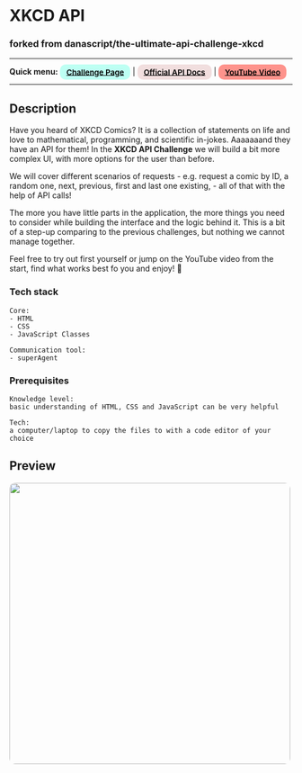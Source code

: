 # XKCD API
### forked from danascript/the-ultimate-api-challenge-xkcd
---

<div>
<b>Quick menu:</b>
<a href="https://theultimateapichallenge.com/xkcd-api" target="_blank" rel="noopener noreferrer"
    style="padding:0.35rem 0.7rem;
    color: black;
    background: #BDFFF3;
    border-radius:10px;
    font-size:0.85rem;
    font-weight:600;">Challenge Page</a> |
<a href="https://xkcd.com/json.html" target="_blank" rel="noopener noreferrer"
    style="padding:0.35rem 0.7rem;
    color: black;
    background: #F1DEDE;
    border-radius:10px;
    font-size:0.85rem;
    font-weight:600;">Official API Docs</a> |
<a href="https://youtu.be/xrVvCl4DKi0" target="_blank" rel="noopener noreferrer"
    style="padding:0.35rem 0.7rem;
    color: black;
    background: #FE938C;
    border-radius:10px;
    font-size:0.85rem;
    font-weight:600;">YouTube Video</a> 
</div>

---

## Description

<p>Have you heard of XKCD Comics? It is a collection of statements on life and love to mathematical, programming, and scientific in-jokes. Aaaaaaand they have an API for them! In the <b>XKCD API Challenge</b> we will build a bit more complex UI, with more options for the user than before.</p>

<p>We will cover different scenarios of requests - e.g. request a comic by ID, a random one, next, previous, first and last one existing, - all of that with the help of API calls!</p>

<p>The more you have little parts in the application, the more things you need to consider while building the interface and the logic behind it. This is a bit of a step-up comparing to the previous challenges, but nothing we cannot manage together.</p>

<p>Feel free to try out first yourself or jump on the YouTube video from the start, find what works best fo you and enjoy! 🐣
</p>

### Tech stack

```
Core:
- HTML
- CSS
- JavaScript Classes

Communication tool:
- superAgent
```

### Prerequisites

```
Knowledge level:
basic understanding of HTML, CSS and JavaScript can be very helpful

Tech:
a computer/laptop to copy the files to with a code editor of your choice
```

## Preview

<img src="/preview.jpeg" height="500" style="border-radius:10px;margin-bottom:1rem;" />
